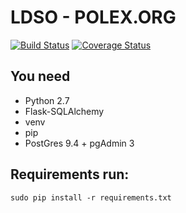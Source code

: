 # LDSO - POLEX.ORG

[![Build Status](https://travis-ci.org/luistelmocosta/LDSO-FEUP.svg?branch=master)](https://travis-ci.org/luistelmocosta/LDSO-FEUP)
[![Coverage Status](https://coveralls.io/repos/github/luistelmocosta/LDSO-FEUP/badge.svg?branch=master)](https://coveralls.io/github/luistelmocosta/LDSO-FEUP?branch=master)
## You need


* Python 2.7
* Flask-SQLAlchemy
* venv
* pip
* PostGres 9.4 + pgAdmin 3

## Requirements run:
`sudo pip install -r requirements.txt`

